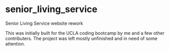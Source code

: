 # senior_living_service

Senior Living Service website rework

This was initially built for the UCLA coding bootcamp by me and a few other contributers. The project was left mostly unfinished and in need of some attention.


